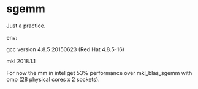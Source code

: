 # sgemm

Just a practice.

env:

gcc version 4.8.5 20150623 (Red Hat 4.8.5-16)

mkl 2018.1.1

For now the mm in intel get 53% performance over mkl_blas_sgemm with omp (28 physical cores x 2 sockets).

